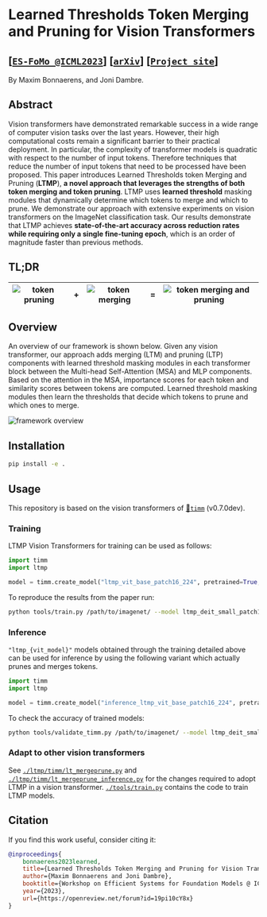 # Learned Thresholds Token Merging and Pruning for Vision Transformers 
## [[`ES-FoMo @ICML2023`](https://openreview.net/forum?id=19pi10cY8x)] [[`arXiv`]()] [[`Project site`](https://maxim.bonnaerens.com/publication/ltmp)]

By Maxim Bonnaerens, and Joni Dambre.

## Abstract
Vision transformers have demonstrated remarkable success in a wide range of computer vision tasks over the last years. However, their high computational costs remain a significant barrier to their practical deployment.
In particular, the complexity of transformer models is quadratic with respect to the number of input tokens.
Therefore techniques that reduce the number of input tokens that need to be processed have been proposed.
This paper introduces Learned Thresholds token Merging and Pruning (**LTMP**), **a novel approach that leverages the strengths of both token merging and token pruning**.
LTMP uses **learned threshold** masking modules that dynamically determine which tokens to merge and which to prune.
We demonstrate our approach with extensive experiments on vision transformers on the ImageNet classification task.
Our results demonstrate that LTMP achieves **state-of-the-art accuracy across reduction rates while requiring only a single fine-tuning epoch**, which is an order of magnitude faster than previous methods.

## TL;DR

| ![token pruning](https://maxim.bonnaerens.com/publication/ltmp/85051_prune.png) | + | ![token merging](https://maxim.bonnaerens.com/publication/ltmp/85051_merge.png) | = | ![token merging and pruning](https://maxim.bonnaerens.com/publication/ltmp/85051_layer_11.png) |
| - | - | - | - | - |

## Overview

An overview of our framework is shown below. Given any vision transformer, our approach adds  merging (LTM) and pruning (LTP) components with learned threshold masking modules in each transformer block between the Multi-head Self-Attention (MSA) and MLP components. Based on the attention in the MSA, importance scores for each token and similarity scores between tokens are computed.
Learned threshold masking modules then learn the thresholds that decide which tokens to prune and which ones to merge.

![framework overview](https://maxim.bonnaerens.com/publication/ltmp/ltmp_schematic_portrait_poster.png)

## Installation

```bash
pip install -e .
```

## Usage
This repository is based on the vision transformers of [🤗`timm`](https://github.com/huggingface/pytorch-image-models) (v0.7.0dev).

### Training
LTMP Vision Transformers for training can be used as follows:
```python
import timm
import ltmp

model = timm.create_model("ltmp_vit_base_patch16_224", pretrained=True, tau=0.1, **kwargs)
```


To reproduce the results from the paper run:


```bash
python tools/train.py /path/to/imagenet/ --model ltmp_deit_small_patch16_224 --pretrained -b 128 --lr 0.000005 0.005 --reduction-target 0.75
```

### Inference
`"ltmp_{vit_model}"` models obtained through the training detailed above can be used for inference by using the following variant which actually prunes and merges tokens.

```python
import timm
import ltmp

model = timm.create_model("inference_ltmp_vit_base_patch16_224", pretrained=True, tau=0.1, **kwargs)
```

To check the accuracy of trained models:
```bash
python tools/validate_timm.py /path/to/imagenet/ --model ltmp_deit_small_patch16_224 --checkpoint /path/to/checkpoint.pth.tar -b 1
```

### Adapt to other vision transformers
See [`./ltmp/timm/lt_mergeprune.py`](./ltmp/timm/lt_mergeprune.py) and [`./ltmp/timm/lt_mergeprune_inference.py`](./ltmp/timm/lt_mergeprune_inference.py) for the changes required to adopt LTMP in a vision transformer.
[`./tools/train.py`](./tools/train.py) contains the code to train LTMP models.

## Citation
If you find this work useful, consider citing it:
```bibtex
@inproceedings{
    bonnaerens2023learned,
    title={Learned Thresholds Token Merging and Pruning for Vision Transformers},
    author={Maxim Bonnaerens and Joni Dambre},
    booktitle={Workshop on Efficient Systems for Foundation Models @ ICML2023},
    year={2023},
    url={https://openreview.net/forum?id=19pi10cY8x}
}
```
